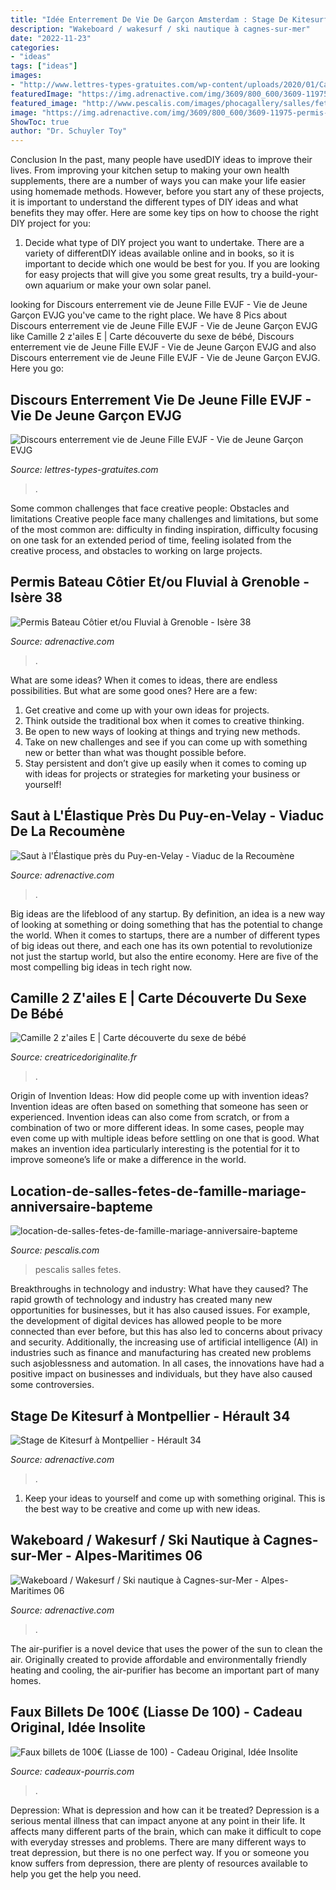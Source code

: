 ```yaml
---
title: "Idée Enterrement De Vie De Garçon Amsterdam : Stage De Kitesurf à Montpellier"
description: "Wakeboard / wakesurf / ski nautique à cagnes-sur-mer"
date: "2022-11-23"
categories:
- "ideas"
tags: ["ideas"]
images:
- "http://www.lettres-types-gratuites.com/wp-content/uploads/2020/01/Carte-enterrement-de-vie-de-jeune-fille-image-enterrement-jeune-garçon-evjf-evjg.png"
featuredImage: "https://img.adrenactive.com/img/3609/800_600/3609-11975-permis-bateau-lyon-800.jpg"
featured_image: "http://www.pescalis.com/images/phocagallery/salles/fetes/thumbs/phoca_thumb_l_location-salles-fete-de-famille-pescalis-1020227.jpg"
image: "https://img.adrenactive.com/img/3609/800_600/3609-11975-permis-bateau-lyon-800.jpg"
ShowToc: true
author: "Dr. Schuyler Toy"
---
```



Conclusion
In the past, many people have usedDIY ideas to improve their lives. From improving your kitchen setup to making your own health supplements, there are a number of ways you can make your life easier using homemade methods. However, before you start any of these projects, it is important to understand the different types of DIY ideas and what benefits they may offer. Here are some key tips on how to choose the right DIY project for you:
1. Decide what type of DIY project you want to undertake. There are a variety of differentDIY ideas available online and in books, so it is important to decide which one would be best for you. If you are looking for easy projects that will give you some great results, try a build-your-own aquarium or make your own solar panel.

	

		
looking for Discours enterrement vie de Jeune Fille EVJF - Vie de Jeune Garçon EVJG you've came to the right place. We have 8 Pics about Discours enterrement vie de Jeune Fille EVJF - Vie de Jeune Garçon EVJG like Camille 2 z&#039;ailes E | Carte découverte du sexe de bébé, Discours enterrement vie de Jeune Fille EVJF - Vie de Jeune Garçon EVJG and also Discours enterrement vie de Jeune Fille EVJF - Vie de Jeune Garçon EVJG. Here you go:
		
    
## Discours Enterrement Vie De Jeune Fille EVJF - Vie De Jeune Garçon EVJG

<img loading=lazy src="http://www.lettres-types-gratuites.com/wp-content/uploads/2020/01/Carte-enterrement-de-vie-de-jeune-fille-image-enterrement-jeune-garçon-evjf-evjg.png" onerror="this.onerror=null;this.src='https://tse1.mm.bing.net/th?id=OIP.KZkjQa_cx1hwEcJDrodkNAHaFQ&amp;pid=15.1';" alt="Discours enterrement vie de Jeune Fille EVJF - Vie de Jeune Garçon EVJG">

_Source: lettres-types-gratuites.com_

>. 

	

Some common challenges that face creative people: Obstacles and limitations
Creative people face many challenges and limitations, but some of the most common are: difficulty in finding inspiration, difficulty focusing on one task for an extended period of time, feeling isolated from the creative process, and obstacles to working on large projects.

    
## Permis Bateau Côtier Et/ou Fluvial à Grenoble - Isère 38

<img loading=lazy src="https://img.adrenactive.com/img/3609/800_600/3609-11975-permis-bateau-lyon-800.jpg" onerror="this.onerror=null;this.src='https://tse1.mm.bing.net/th?id=OIP.AowZb2LtvgON0v3Uwcnc3AHaFj&amp;pid=15.1';" alt="Permis Bateau Côtier et/ou Fluvial à Grenoble - Isère 38">

_Source: adrenactive.com_

>. 

	

What are some ideas?
When it comes to ideas, there are endless possibilities. But what are some good ones? Here are a few: 
1. Get creative and come up with your own ideas for projects.
2. Think outside the traditional box when it comes to creative thinking.
3. Be open to new ways of looking at things and trying new methods.
4. Take on new challenges and see if you can come up with something new or better than what was thought possible before. 
5. Stay persistent and don’t give up easily when it comes to coming up with ideas for projects or strategies for marketing your business or yourself!

    
## Saut à L&#039;Élastique Près Du Puy-en-Velay - Viaduc De La Recoumène

<img loading=lazy src="https://img.adrenactive.com/img/3037/800_600/3037-6800-Saut-elastique-800.jpg" onerror="this.onerror=null;this.src='https://tse1.mm.bing.net/th?id=OIP.yYLdBvh-SGqvnN7Yds73bgHaFj&amp;pid=15.1';" alt="Saut à l&#039;Élastique près du Puy-en-Velay - Viaduc de la Recoumène">

_Source: adrenactive.com_

>. 

	

Big ideas are the lifeblood of any startup. By definition, an idea is a new way of looking at something or doing something that has the potential to change the world. When it comes to startups, there are a number of different types of big ideas out there, and each one has its own potential to revolutionize not just the startup world, but also the entire economy. Here are five of the most compelling big ideas in tech right now.

    
## Camille 2 Z&#039;ailes E | Carte Découverte Du Sexe De Bébé

<img loading=lazy src="https://creatricedoriginalite.fr/wp-content/uploads/2020/04/carte-decouverte-sexe-bebe.jpg" onerror="this.onerror=null;this.src='https://tse3.mm.bing.net/th?id=OIP.uLRyyiMqmmpjbnccCq8OjwHaE8&amp;pid=15.1';" alt="Camille 2 z&#039;ailes E | Carte découverte du sexe de bébé">

_Source: creatricedoriginalite.fr_

>. 

	

Origin of Invention Ideas: How did people come up with invention ideas?
Invention ideas are often based on something that someone has seen or experienced. Invention ideas can also come from scratch, or from a combination of two or more different ideas. In some cases, people may even come up with multiple ideas before settling on one that is good. What makes an invention idea particularly interesting is the potential for it to improve someone’s life or make a difference in the world.

    
## Location-de-salles-fetes-de-famille-mariage-anniversaire-bapteme

<img loading=lazy src="http://www.pescalis.com/images/phocagallery/salles/fetes/thumbs/phoca_thumb_l_location-salles-fete-de-famille-pescalis-1020227.jpg" onerror="this.onerror=null;this.src='https://tse4.mm.bing.net/th?id=OIP.wXG5HXrlh51F6AEEPu57YQHaFj&amp;pid=15.1';" alt="location-de-salles-fetes-de-famille-mariage-anniversaire-bapteme">

_Source: pescalis.com_

>pescalis salles fetes. 

	

Breakthroughs in technology and industry: What have they caused?
The rapid growth of technology and industry has created many new opportunities for businesses, but it has also caused issues. For example, the development of digital devices has allowed people to be more connected than ever before, but this has also led to concerns about privacy and security. Additionally, the increasing use of artificial intelligence (AI) in industries such as finance and manufacturing has created new problems such asjoblessness and automation. In all cases, the innovations have had a positive impact on businesses and individuals, but they have also caused some controversies.

    
## Stage De Kitesurf à Montpellier - Hérault 34

<img loading=lazy src="https://img.adrenactive.com/img/345/800_600/345-12771-kitesurf-bassin-thau-34-800.jpg" onerror="this.onerror=null;this.src='https://tse2.mm.bing.net/th?id=OIP.6nNisdZWLpAMuaYbJ0Jb1wHaFj&amp;pid=15.1';" alt="Stage de Kitesurf à Montpellier - Hérault 34">

_Source: adrenactive.com_

>. 

	

1. Keep your ideas to yourself and come up with something original. This is the best way to be creative and come up with new ideas.

    
## Wakeboard / Wakesurf / Ski Nautique à Cagnes-sur-Mer - Alpes-Maritimes 06

<img loading=lazy src="https://img.adrenactive.com/img/3728/800_600/3728-13651-wakeboard-ski-nautique-800.jpg" onerror="this.onerror=null;this.src='https://tse3.mm.bing.net/th?id=OIP.YScYMfjy_FB_5iVVykIlCAHaFj&amp;pid=15.1';" alt="Wakeboard / Wakesurf / Ski nautique à Cagnes-sur-Mer - Alpes-Maritimes 06">

_Source: adrenactive.com_

>. 

	

The air-purifier is a novel device that uses the power of the sun to clean the air. Originally created to provide affordable and environmentally friendly heating and cooling, the air-purifier has become an important part of many homes.

    
## Faux Billets De 100€ (Liasse De 100) - Cadeau Original, Idée Insolite

<img loading=lazy src="https://www.cadeaux-pourris.com/wp-content/uploads/2021/01/faux-billets-100-euro.jpg" onerror="this.onerror=null;this.src='https://tse3.mm.bing.net/th?id=OIP.-xvxriK5oiWT9XH5xChBrAHaEK&amp;pid=15.1';" alt="Faux billets de 100€ (Liasse de 100) - Cadeau Original, Idée Insolite">

_Source: cadeaux-pourris.com_

>. 

	

Depression: What is depression and how can it be treated?
Depression is a serious mental illness that can impact anyone at any point in their life. It affects many different parts of the brain, which can make it difficult to cope with everyday stresses and problems. There are many different ways to treat depression, but there is no one perfect way. If you or someone you know suffers from depression, there are plenty of resources available to help you get the help you need.

